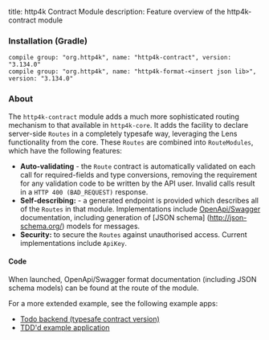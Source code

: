title: http4k Contract Module
description: Feature overview of the http4k-contract module

### Installation (Gradle)
```
compile group: "org.http4k", name: "http4k-contract", version: "3.134.0"
compile group: "org.http4k", name: "http4k-format-<insert json lib>", version: "3.134.0"
```

### About
The `http4k-contract` module adds a much more sophisticated routing mechanism to that available in `http4k-core`. It adds the facility 
to declare server-side `Routes` in a completely typesafe way, leveraging the Lens functionality from the core. These `Routes` are 
combined into `RouteModules`, which have the following features:

- **Auto-validating** - the `Route` contract is automatically validated on each call for required-fields and type conversions, removing the requirement  for any validation code to be written by the API user. Invalid calls result in a `HTTP 400
 (BAD_REQUEST)` response.     
- **Self-describing:** - a generated endpoint is provided which describes all of the `Routes` in that module. Implementations include [OpenApi/Swagger](http://swagger.io/) documentation, including generation of [JSON schema]
(http://json-schema.org/) models for messages.
- **Security:** to secure the `Routes`  against unauthorised access. Current implementations include `ApiKey`.

#### Code [<img class="octocat"/>](https://github.com/http4k/http4k/blob/master/src/docs/guide/modules/contracts/example.kt)

<script src="https://gist-it.appspot.com/https://github.com/http4k/http4k/blob/master/src/docs/guide/modules/contracts/example.kt"></script>

When launched, OpenApi/Swagger format documentation (including JSON schema models) can be found at the route of the module.

For a more extended example, see the following example apps: 

- [Todo backend (typesafe contract version)](https://github.com/http4k/http4k-contract-todo-backend)
- [TDD'd example application](https://github.com/http4k/http4k-by-example)
